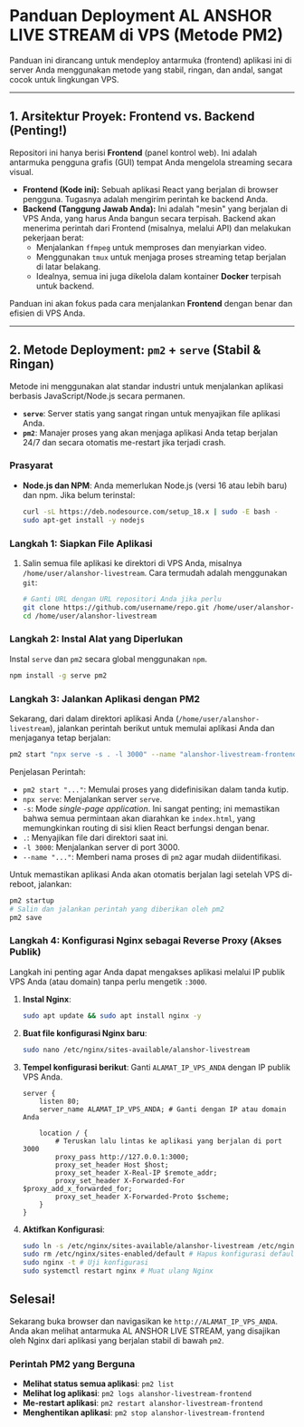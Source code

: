 # Panduan Deployment AL ANSHOR LIVE STREAM di VPS (Metode PM2)

Panduan ini dirancang untuk mendeploy antarmuka (frontend) aplikasi ini di server Anda menggunakan metode yang stabil, ringan, dan andal, sangat cocok untuk lingkungan VPS.

---

## 1. Arsitektur Proyek: Frontend vs. Backend (Penting!)

Repositori ini hanya berisi **Frontend** (panel kontrol web). Ini adalah antarmuka pengguna grafis (GUI) tempat Anda mengelola streaming secara visual.

-   **Frontend (Kode ini):** Sebuah aplikasi React yang berjalan di browser pengguna. Tugasnya adalah mengirim perintah ke backend Anda.
-   **Backend (Tanggung Jawab Anda):** Ini adalah "mesin" yang berjalan di VPS Anda, yang harus Anda bangun secara terpisah. Backend akan menerima perintah dari Frontend (misalnya, melalui API) dan melakukan pekerjaan berat:
    -   Menjalankan `ffmpeg` untuk memproses dan menyiarkan video.
    -   Menggunakan `tmux` untuk menjaga proses streaming tetap berjalan di latar belakang.
    -   Idealnya, semua ini juga dikelola dalam kontainer **Docker** terpisah untuk backend.

Panduan ini akan fokus pada cara menjalankan **Frontend** dengan benar dan efisien di VPS Anda.

---

## 2. Metode Deployment: `pm2` + `serve` (Stabil & Ringan)

Metode ini menggunakan alat standar industri untuk menjalankan aplikasi berbasis JavaScript/Node.js secara permanen.

-   **`serve`**: Server statis yang sangat ringan untuk menyajikan file aplikasi Anda.
-   **`pm2`**: Manajer proses yang akan menjaga aplikasi Anda tetap berjalan 24/7 dan secara otomatis me-restart jika terjadi crash.

### Prasyarat

-   **Node.js dan NPM**: Anda memerlukan Node.js (versi 16 atau lebih baru) dan npm. Jika belum terinstal:
    ```bash
    curl -sL https://deb.nodesource.com/setup_18.x | sudo -E bash -
    sudo apt-get install -y nodejs
    ```

### Langkah 1: Siapkan File Aplikasi

1.  Salin semua file aplikasi ke direktori di VPS Anda, misalnya `/home/user/alanshor-livestream`. Cara termudah adalah menggunakan `git`:
    ```bash
    # Ganti URL dengan URL repositori Anda jika perlu
    git clone https://github.com/username/repo.git /home/user/alanshor-livestream
    cd /home/user/alanshor-livestream
    ```

### Langkah 2: Instal Alat yang Diperlukan

Instal `serve` dan `pm2` secara global menggunakan `npm`.
```bash
npm install -g serve pm2
```

### Langkah 3: Jalankan Aplikasi dengan PM2

Sekarang, dari dalam direktori aplikasi Anda (`/home/user/alanshor-livestream`), jalankan perintah berikut untuk memulai aplikasi Anda dan menjaganya tetap berjalan:

```bash
pm2 start "npx serve -s . -l 3000" --name "alanshor-livestream-frontend"
```

Penjelasan Perintah:
-   `pm2 start "..."`: Memulai proses yang didefinisikan dalam tanda kutip.
-   `npx serve`: Menjalankan server `serve`.
-   `-s`: Mode *single-page application*. Ini sangat penting; ini memastikan bahwa semua permintaan akan diarahkan ke `index.html`, yang memungkinkan routing di sisi klien React berfungsi dengan benar.
-   `.`: Menyajikan file dari direktori saat ini.
-   `-l 3000`: Menjalankan server di port 3000.
-   `--name "..."`: Memberi nama proses di `pm2` agar mudah diidentifikasi.

Untuk memastikan aplikasi Anda akan otomatis berjalan lagi setelah VPS di-reboot, jalankan:
```bash
pm2 startup
# Salin dan jalankan perintah yang diberikan oleh pm2
pm2 save
```

### Langkah 4: Konfigurasi Nginx sebagai Reverse Proxy (Akses Publik)

Langkah ini penting agar Anda dapat mengakses aplikasi melalui IP publik VPS Anda (atau domain) tanpa perlu mengetik `:3000`.

1.  **Instal Nginx**:
    ```bash
    sudo apt update && sudo apt install nginx -y
    ```

2.  **Buat file konfigurasi Nginx baru**:
    ```bash
    sudo nano /etc/nginx/sites-available/alanshor-livestream
    ```

3.  **Tempel konfigurasi berikut**:
    Ganti `ALAMAT_IP_VPS_ANDA` dengan IP publik VPS Anda.

    ```nginx
    server {
        listen 80;
        server_name ALAMAT_IP_VPS_ANDA; # Ganti dengan IP atau domain Anda

        location / {
            # Teruskan lalu lintas ke aplikasi yang berjalan di port 3000
            proxy_pass http://127.0.0.1:3000;
            proxy_set_header Host $host;
            proxy_set_header X-Real-IP $remote_addr;
            proxy_set_header X-Forwarded-For $proxy_add_x_forwarded_for;
            proxy_set_header X-Forwarded-Proto $scheme;
        }
    }
    ```

4.  **Aktifkan Konfigurasi**:
    ```bash
    sudo ln -s /etc/nginx/sites-available/alanshor-livestream /etc/nginx/sites-enabled/
    sudo rm /etc/nginx/sites-enabled/default # Hapus konfigurasi default jika ada
    sudo nginx -t # Uji konfigurasi
    sudo systemctl restart nginx # Muat ulang Nginx
    ```

## Selesai!

Sekarang buka browser dan navigasikan ke `http://ALAMAT_IP_VPS_ANDA`. Anda akan melihat antarmuka AL ANSHOR LIVE STREAM, yang disajikan oleh Nginx dari aplikasi yang berjalan stabil di bawah `pm2`.

### Perintah PM2 yang Berguna

-   **Melihat status semua aplikasi**: `pm2 list`
-   **Melihat log aplikasi**: `pm2 logs alanshor-livestream-frontend`
-   **Me-restart aplikasi**: `pm2 restart alanshor-livestream-frontend`
-   **Menghentikan aplikasi**: `pm2 stop alanshor-livestream-frontend`
